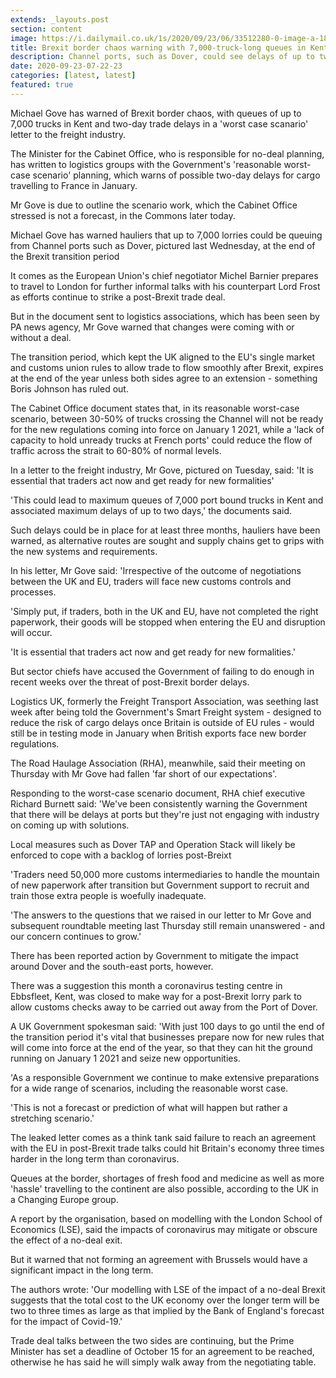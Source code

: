 ```yaml
---
extends: _layouts.post
section: content
image: https://i.dailymail.co.uk/1s/2020/09/23/06/33512280-0-image-a-18_1600840093012.jpg 
title: Brexit border chaos warning with 7,000-truck-long queues in Kent in letter from Michael Gove 
description: Channel ports, such as Dover, could see delays of up to two days, with queues up to 7,000 lorries after the Brexit transition period ends in December, Michael Gove has warned. 
date: 2020-09-23-07-22-23 
categories: [latest, latest] 
featured: true 
--- 
```

Michael Gove has warned of Brexit border chaos, with queues of up to 7,000 trucks in Kent and two-day trade delays in a 'worst case scanario' letter to the freight industry.

The Minister for the Cabinet Office, who is responsible for no-deal planning, has written to logistics groups with the Government's 'reasonable worst-case scenario' planning, which warns of possible two-day delays for cargo travelling to France in January.

Mr Gove is due to outline the scenario work, which the Cabinet Office stressed is not a forecast, in the Commons later today.

Michael Gove has warned hauliers that up to 7,000 lorries could be queuing from Channel ports such as Dover, pictured last Wednesday, at the end of the Brexit transition period

It comes as the European Union's chief negotiator Michel Barnier prepares to travel to London for further informal talks with his counterpart Lord Frost as efforts continue to strike a post-Brexit trade deal.

But in the document sent to logistics associations, which has been seen by PA news agency, Mr Gove warned that changes were coming with or without a deal.

The transition period, which kept the UK aligned to the EU's single market and customs union rules to allow trade to flow smoothly after Brexit, expires at the end of the year unless both sides agree to an extension - something Boris Johnson has ruled out.

The Cabinet Office document states that, in its reasonable worst-case scenario, between 30-50% of trucks crossing the Channel will not be ready for the new regulations coming into force on January 1 2021, while a 'lack of capacity to hold unready trucks at French ports' could reduce the flow of traffic across the strait to 60-80% of normal levels.

In a letter to the freight industry, Mr Gove, pictured on Tuesday, said: 'It is essential that traders act now and get ready for new formalities' 

'This could lead to maximum queues of 7,000 port bound trucks in Kent and associated maximum delays of up to two days,' the documents said.

Such delays could be in place for at least three months, hauliers have been warned, as alternative routes are sought and supply chains get to grips with the new systems and requirements.

In his letter, Mr Gove said: 'Irrespective of the outcome of negotiations between the UK and EU, traders will face new customs controls and processes.

'Simply put, if traders, both in the UK and EU, have not completed the right paperwork, their goods will be stopped when entering the EU and disruption will occur.

'It is essential that traders act now and get ready for new formalities.'

But sector chiefs have accused the Government of failing to do enough in recent weeks over the threat of post-Brexit border delays.

Logistics UK, formerly the Freight Transport Association, was seething last week after being told the Government's Smart Freight system - designed to reduce the risk of cargo delays once Britain is outside of EU rules - would still be in testing mode in January when British exports face new border regulations.

The Road Haulage Association (RHA), meanwhile, said their meeting on Thursday with Mr Gove had fallen 'far short of our expectations'.

Responding to the worst-case scenario document, RHA chief executive Richard Burnett said: 'We've been consistently warning the Government that there will be delays at ports but they're just not engaging with industry on coming up with solutions.

Local measures such as Dover TAP and Operation Stack will likely be enforced to cope with a backlog of lorries post-Breixt

'Traders need 50,000 more customs intermediaries to handle the mountain of new paperwork after transition but Government support to recruit and train those extra people is woefully inadequate.

'The answers to the questions that we raised in our letter to Mr Gove and subsequent roundtable meeting last Thursday still remain unanswered - and our concern continues to grow.'

There has been reported action by Government to mitigate the impact around Dover and the south-east ports, however.

There was a suggestion this month a coronavirus testing centre in Ebbsfleet, Kent, was closed to make way for a post-Brexit lorry park to allow customs checks away to be carried out away from the Port of Dover.

A UK Government spokesman said: 'With just 100 days to go until the end of the transition period it's vital that businesses prepare now for new rules that will come into force at the end of the year, so that they can hit the ground running on January 1 2021 and seize new opportunities.

'As a responsible Government we continue to make extensive preparations for a wide range of scenarios, including the reasonable worst case.

'This is not a forecast or prediction of what will happen but rather a stretching scenario.'

The leaked letter comes as a think tank said failure to reach an agreement with the EU in post-Brexit trade talks could hit Britain's economy three times harder in the long term than coronavirus.

Queues at the border, shortages of fresh food and medicine as well as more 'hassle' travelling to the continent are also possible, according to the UK in a Changing Europe group.

A report by the organisation, based on modelling with the London School of Economics (LSE), said the impacts of coronavirus may mitigate or obscure the effect of a no-deal exit.

But it warned that not forming an agreement with Brussels would have a significant impact in the long term.

The authors wrote: 'Our modelling with LSE of the impact of a no-deal Brexit suggests that the total cost to the UK economy over the longer term will be two to three times as large as that implied by the Bank of England's forecast for the impact of Covid-19.'

Trade deal talks between the two sides are continuing, but the Prime Minister has set a deadline of October 15 for an agreement to be reached, otherwise he has said he will simply walk away from the negotiating table.

